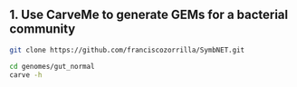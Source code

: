 ## 1. Use CarveMe to generate GEMs for a bacterial community

```bash
git clone https://github.com/franciscozorrilla/SymbNET.git
```

```bash
cd genomes/gut_normal
carve -h
```

